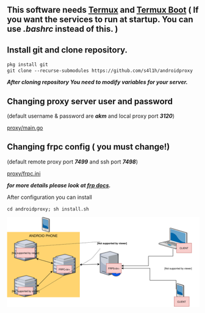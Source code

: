 
## This software needs [Termux](https://www.termux.com) and [Termux Boot](https://github.com/termux/termux-boot) ( If you want the services to run at startup. You can use ***.bashrc*** instead of this. )
## Install git and clone repository.
```
pkg install git
git clone --recurse-submodules https://github.com/s4l1h/androidproxy
```

***After cloning repository You need to modify variables for your server.***

## Changing proxy server user and password 
(default username & password are ***akm*** and local proxy port ***3120***)

[proxy/main.go](https://github.com/s4l1h/androidproxy/blob/master/proxy/main.go#L15)

## Changing frpc config ( you must change!)
(default remote proxy port ***7499*** and ssh port ***7498***)

[proxy/frpc.ini](https://github.com/s4l1h/androidproxy/blob/master/frpc.ini#L2,L4)


***for more details please look at [frp docs](https://github.com/fatedier/frp).***

After configuration you can install
```
cd androidproxy; sh install.sh
```

![Diagram](diagram.svg)

